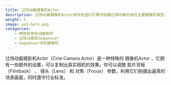 ```yaml
---
title: 过场动画摄像机Actor
description: 过场动画摄像机Actor用作在虚幻引擎中拍摄过场动画内容的主要摄像机类型。
weight: 1
image: ue5-hero.png
categories:
    - 物体和角色动画制作
    - 过场动画和Sequencer
    - Sequencer中的摄像机
---
```

过场动画摄影机Actor（Cine Camera Actor）是一种特殊的 摄像机Actor ，它拥有一些额外的设置，可以复制出真实相机的效果。你可以调整 胶片背板（Filmback） 、 镜头（Lens） 和 对焦（Focus） 参数，利用它们拍摄出逼真的场景画面，同时遵守行业标准。